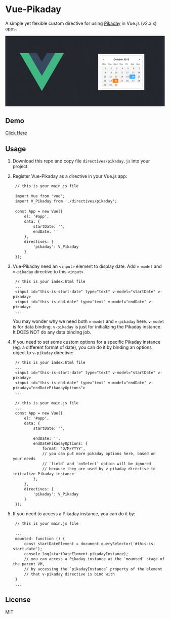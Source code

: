 # Vue-Pikaday

A simple yet flexible custom directive for using [Pikaday](https://github.com/dbushell/Pikaday) in Vue.js (v2.x.x) apps.

![banner](https://raw.githubusercontent.com/panteng/vue-pikaday/master/banner.jpg)

## Demo
[Click Here](http://panteng.github.io/vue-pikaday)

## Usage

1. Download this repo and copy file `directives/pikaday.js` into your project.

2. Register Vue-Pikaday as a directive in your Vue.js app:

        // this is your main.js file

        import Vue from 'vue';
        import V_Pikaday from './directives/pikaday';

        const App = new Vue({
            el: '#app',
            data: {
                startDate: '',
                endDate: ''
            },
            directives: {
                'pikaday': V_Pikaday
            }
        });


3. Vue-Pikaday need an `<input>` element to display date. Add `v-model` and `v-pikaday` directive to this `<input>`.

        // this is your index.html file
        ...
        <input id="this-is-start-date" type="text" v-model="startDate" v-pikaday>
        <input id="this-is-end-date" type="text" v-model="endDate" v-pikaday>
        ...

    You may wonder why we need both `v-model` and `v-pikaday` here.
    `v-model` is for data binding.
    `v-pikaday` is just for initializing the Pikaday instance. It DOES NOT do any data binding job.


4. If you need to set some custom options for a specific Pikaday instance (eg. a different format of date), you can do it by binding an options object to `v-pikaday` directive:

        // this is your index.html file
        ...
        <input id="this-is-start-date" type="text" v-model="startDate" v-pikaday>
        <input id="this-is-end-date" type="text" v-model="endDate" v-pikaday="endDatePikadayOptions">
        ...

        // this is your main.js file
        ...
        const App = new Vue({
            el: '#app',
            data: {
                startDate: '',

                endDate: '',
                endDatePikadayOptions: {
                    format: 'D/M/YYYY',
                    // you can put more pikaday options here, based on your needs
                    // `field` and `onSelect` option will be ignored
                    // because they are used by v-pikaday directive to initialize Pikaday instance
                },
            },
            directives: {
                'pikaday': V_Pikaday
            }
        });


5. If you need to access a Pikaday instance, you can do it by:

        // this is your main.js file

        ...
        mounted: function () {
            const startDateElement = document.querySelector('#this-is-start-date');    
            console.log(startDateElement.pikadayInstance);
            // you can access a Pikaday instance at the `mounted` stage of the parent VM,
            // by accessing the `pikadayInstance` property of the element
            // that v-pikaday directive is bind with
        }
        ...


## License

MIT
